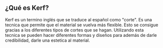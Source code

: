 ## ¿Qué es Kerf?

Kerf es un termino inglés que se traduce al español como "corte". Es una tecnica que permite que el material se vuelva más flexible. Esto se consigue gracias a los diferentes tipos de cortes que se hagan. Utilizando esta tecnica se pueden hacer diferentes formas y diseños para además de darle credibilidad, darle una estetica al material.

